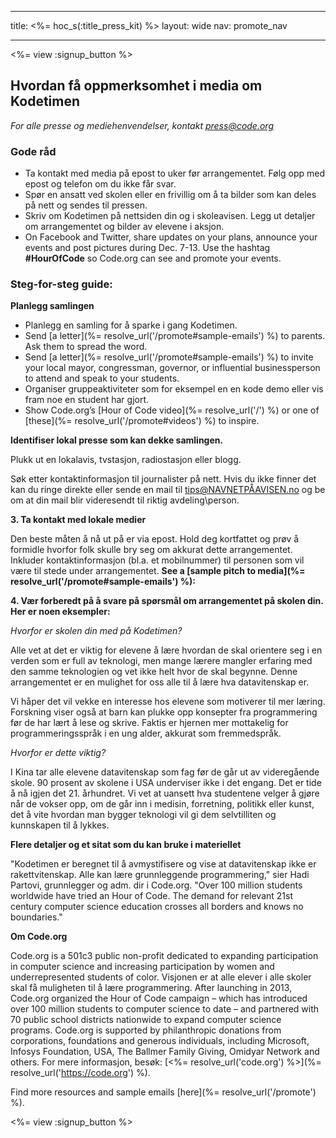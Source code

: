 * * *

title: <%= hoc_s(:title_press_kit) %> layout: wide nav: promote_nav

* * *

<%= view :signup_button %>

## Hvordan få oppmerksomhet i media om Kodetimen

*For alle presse og mediehenvendelser, kontakt <press@code.org>*

### Gode råd

  * Ta kontakt med media på epost to uker før arrangementet. Følg opp med epost og telefon om du ikke får svar.
  * Spør en ansatt ved skolen eller en frivillig om å ta bilder som kan deles på nett og sendes til pressen.
  * Skriv om Kodetimen på nettsiden din og i skoleavisen. Legg ut detaljer om arrangementet og bilder av elevene i aksjon.
  * On Facebook and Twitter, share updates on your plans, announce your events and post pictures during Dec. 7-13. Use the hashtag **#HourOfCode** so Code.org can see and promote your events.

### Steg-for-steg guide:

**Planlegg samlingen**

  * Planlegg en samling for å sparke i gang Kodetimen.
  * Send [a letter](%= resolve_url('/promote#sample-emails') %) to parents. Ask them to spread the word.
  * Send [a letter](%= resolve_url('/promote#sample-emails') %) to invite your local mayor, congressman, governor, or influential businessperson to attend and speak to your students.
  * Organiser gruppeaktiviteter som for eksempel en en kode demo eller vis fram noe en student har gjort. 
  * Show Code.org’s [Hour of Code video](%= resolve_url('/') %) or one of [these](%= resolve_url('/promote#videos') %) to inspire.

**Identifiser lokal presse som kan dekke samlingen.**

Plukk ut en lokalavis, tvstasjon, radiostasjon eller blogg.

Søk etter kontaktinformasjon til journalister på nett. Hvis du ikke finner det kan du ringe direkte eller sende en mail til tips@NAVNETPÅAVISEN.no og be om at din mail blir videresendt til riktig avdeling\person.

**3. Ta kontakt med lokale medier**

Den beste måten å nå ut på er via epost. Hold deg kortfattet og prøv å formidle hvorfor folk skulle bry seg om akkurat dette arrangementet. Inkluder kontaktinformasjon (bl.a. et mobilnummer) til personen som vil være til stede under arrangementet. **See a [sample pitch to media](%= resolve_url('/promote#sample-emails') %):**

**4. Vær forberedt på å svare på spørsmål om arrangementet på skolen din. Her er noen eksempler:**

*Hvorfor er skolen din med på Kodetimen?*

Alle vet at det er viktig for elevene å lære hvordan de skal orientere seg i en verden som er full av teknologi, men mange lærere mangler erfaring med den samme teknologien og vet ikke helt hvor de skal begynne. Denne arrangementet er en mulighet for oss alle til å lære hva datavitenskap er.

Vi håper det vil vekke en interesse hos elevene som motiverer til mer læring. Forskning viser også at barn kan plukke opp konsepter fra programmering før de har lært å lese og skrive. Faktis er hjernen mer mottakelig for programmeringsspråk i en ung alder, akkurat som fremmedspråk.

*Hvorfor er dette viktig?*

I Kina tar alle elevene datavitenskap som fag før de går ut av videregående skole. 90 prosent av skolene i USA underviser ikke i det engang. Det er tide å nå igjen det 21. århundret. Vi vet at uansett hva studentene velger å gjøre når de vokser opp, om de går inn i medisin, forretning, politikk eller kunst, det å vite hvordan man bygger teknologi vil gi dem selvtilliten og kunnskapen til å lykkes.

**Flere detaljer og et sitat som du kan bruke i materiellet**

"Kodetimen er beregnet til å avmystifisere og vise at datavitenskap ikke er rakettvitenskap. Alle kan lære grunnleggende programmering," sier Hadi Partovi, grunnlegger og adm. dir i Code.org. "Over 100 million students worldwide have tried an Hour of Code. The demand for relevant 21st century computer science education crosses all borders and knows no boundaries."

**Om Code.org**

Code.org is a 501c3 public non-profit dedicated to expanding participation in computer science and increasing participation by women and underrepresented students of color. Visjonen er at alle elever i alle skoler skal få muligheten til å lære programmering. After launching in 2013, Code.org organized the Hour of Code campaign – which has introduced over 100 million students to computer science to date – and partnered with 70 public school districts nationwide to expand computer science programs. Code.org is supported by philanthropic donations from corporations, foundations and generous individuals, including Microsoft, Infosys Foundation, USA, The Ballmer Family Giving, Omidyar Network and others. For mere informasjon, besøk: [<%= resolve_url('code.org') %>](%= resolve_url('https://code.org') %).

  
Find more resources and sample emails [here](%= resolve_url('/promote') %).

<%= view :signup_button %>